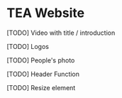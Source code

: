 # TEA Website

[TODO] Video with title / introduction

[TODO] Logos

[TODO] People's photo

[TODO] Header Function

[TODO] Resize element

